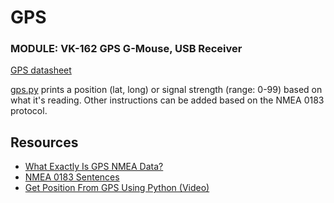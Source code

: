 # GPS
### MODULE: VK-162 GPS G-Mouse, USB Receiver

[GPS datasheet](BS-71U_GPS_Receiver_Datasheet.pdf)

[gps.py](gps.py) prints a position (lat, long) or signal strength (range: 0-99) based on what it's reading. Other instructions can be added based on the NMEA 0183 protocol.

## Resources
- [What Exactly Is GPS NMEA Data?](https://www.gpsworld.com/what-exactly-is-gps-nmea-data/)
- [NMEA 0183 Sentences](http://lefebure.com/articles/nmea/)
- [Get Position From GPS Using Python (Video)](https://youtu.be/_DuMjcl52BU)
